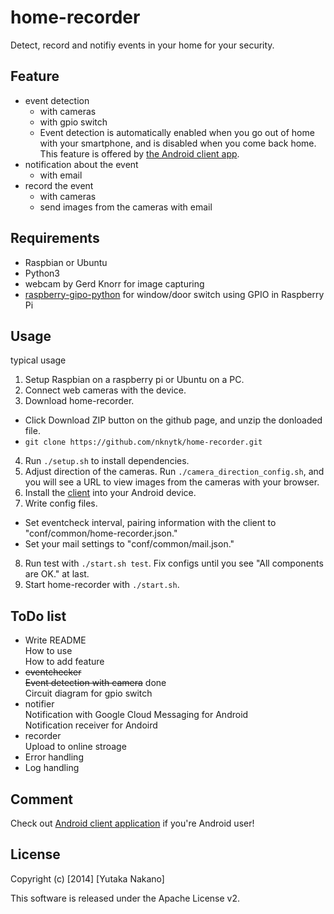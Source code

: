 # home-recorder

Detect, record and notifiy events in your home for your security.

## Feature

* event detection  
  * with cameras  
  * with gpio switch  
  * Event detection is automatically enabled when you go out of home with your smartphone, and is disabled when you come back home. This feature is offered by [the Android client app](https://github.com/nknytk/home-recorder-client).  
* notification about the event  
  * with email  
* record the event  
  * with cameras  
  * send images from the cameras with email  

## Requirements

* Raspbian or Ubuntu
* Python3
* webcam by Gerd Knorr for image capturing
* [raspberry-gipo-python](http://sourceforge.net/p/raspberry-gpio-python/wiki/Home/) for window/door switch using GPIO in Raspberry Pi

## Usage

typical usage

1. Setup Raspbian on a raspberry pi or Ubuntu on a PC.  
2. Connect web cameras with the device.  
3. Download home-recorder.
  * Click Download ZIP button on the github page, and unzip the donloaded file.  
  * `git clone https://github.com/nknytk/home-recorder.git`  
4. Run `./setup.sh` to install dependencies.  
5. Adjust direction of the cameras. Run `./camera_direction_config.sh`, and you will see a URL to view images from the cameras with your browser.  
6. Install the [client](https://github.com/nknytk/home-recorder-client) into your Android device.  
7. Write config files.
  * Set eventcheck interval, pairing information with the client to "conf/common/home-recorder.json."  
  * Set your mail settings to "conf/common/mail.json."  
8. Run test with `./start.sh test`. Fix configs until you see "All components are OK." at last.
9. Start home-recorder with `./start.sh`.

## ToDo list

* Write README  
How to use  
How to add feature
* ~~eventchecker~~  
~~Event detection with camera~~ done  
Circuit diagram for gpio switch
* notifier  
Notification with Google Cloud Messaging for Android  
Notification receiver for Andoird
* recorder  
Upload to online stroage
* Error handling
* Log handling

## Comment

Check out [Android client application](https://github.com/nknytk/home-recorder-client) if you're Android user!

## License

Copyright (c) [2014] [Yutaka Nakano]

This software is released under the Apache License v2.

